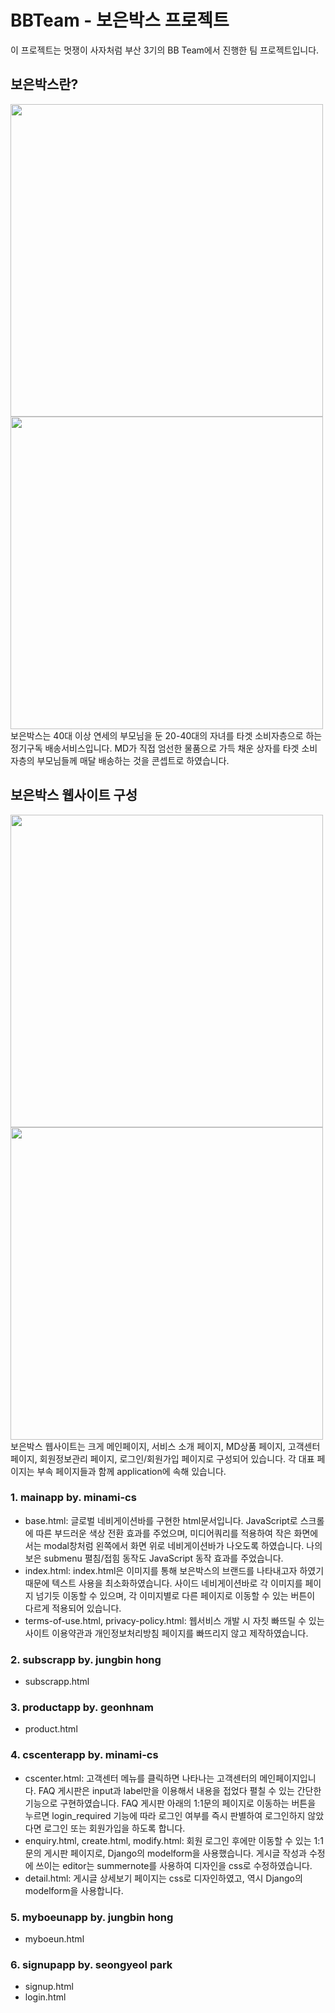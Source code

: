 # BBTeam - 보은박스 프로젝트
이 프로젝트는 멋쟁이 사자처럼 부산 3기의 BB Team에서 진행한 팀 프로젝트입니다.

## 보은박스란?
<div>
  <img src="https://user-images.githubusercontent.com/66506477/103867713-290add00-510b-11eb-83de-a47ca7cb61d0.jpg" width="500px" />
  <img src="https://user-images.githubusercontent.com/66506477/103867718-2ad4a080-510b-11eb-8fd2-ebe1a67d2969.jpg" width="500px" />
</div>
보은박스는 40대 이상 연세의 부모님을 둔 20-40대의 자녀를 타겟 소비자층으로 하는 정기구독 배송서비스입니다.
MD가 직접 엄선한 물품으로 가득 채운 상자를 타겟 소비자층의 부모님들께 매달 배송하는 것을 콘셉트로 하였습니다.

## 보은박스 웹사이트 구성
<div>
  <img src="https://user-images.githubusercontent.com/66506477/103867720-2ad4a080-510b-11eb-95f9-857c2b7fc579.jpg" width="500px" />
  <img src="https://user-images.githubusercontent.com/66506477/103867721-2b6d3700-510b-11eb-9245-5dea6b438476.jpg" width="500px" />
</div>
보은박스 웹사이트는 크게 메인페이지, 서비스 소개 페이지, MD상품 페이지, 고객센터 페이지, 회원정보관리 페이지, 로그인/회원가입 페이지로 구성되어 있습니다.
각 대표 페이지는 부속 페이지들과 함께 application에 속해 있습니다.

### 1. mainapp by. minami-cs
- base.html: 
글로벌 네비게이션바를 구현한 html문서입니다.
JavaScript로 스크롤에 따른 부드러운 색상 전환 효과를 주었으며, 미디어쿼리를 적용하여 작은 화면에서는 modal창처럼 왼쪽에서 화면 위로 네비게이션바가 나오도록 하였습니다.
나의보은 submenu 펼침/접힘 동작도 JavaScript 동작 효과를 주었습니다.
- index.html: 
index.html은 이미지를 통해 보은박스의 브랜드를 나타내고자 하였기 때문에 텍스트 사용을 최소화하였습니다.
사이드 네비게이션바로 각 이미지를 페이지 넘기듯 이동할 수 있으며, 각 이미지별로 다른 페이지로 이동할 수 있는 버튼이 다르게 적용되어 있습니다.
- terms-of-use.html, privacy-policy.html: 
웹서비스 개발 시 자칫 빠뜨릴 수 있는 사이트 이용약관과 개인정보처리방침 페이지를 빠뜨리지 않고 제작하였습니다.

### 2. subscrapp by. jungbin hong
- subscrapp.html

### 3. productapp by. geonhnam
- product.html

### 4. cscenterapp by. minami-cs
- cscenter.html:
고객센터 메뉴를 클릭하면 나타나는 고객센터의 메인페이지입니다.
FAQ 게시판은 input과 label만을 이용해서 내용을 접었다 펼칠 수 있는 간단한 기능으로 구현하였습니다.
FAQ 게시판 아래의 1:1문의 페이지로 이동하는 버튼을 누르면 login_required 기능에 따라 로그인 여부를 즉시 판별하여 로그인하지 않았다면 로그인 또는 회원가입을 하도록 합니다.
- enquiry.html, create.html, modify.html: 
회원 로그인 후에만 이동할 수 있는 1:1문의 게시판 페이지로, Django의 modelform을 사용했습니다.
게시글 작성과 수정에 쓰이는 editor는 summernote를 사용하여 디자인을 css로 수정하였습니다.
- detail.html: 
게시글 상세보기 페이지는 css로 디자인하였고, 역시 Django의 modelform을 사용합니다.

### 5. myboeunapp by. jungbin hong
- myboeun.html

### 6. signupapp by. seongyeol park
- signup.html
- login.html
